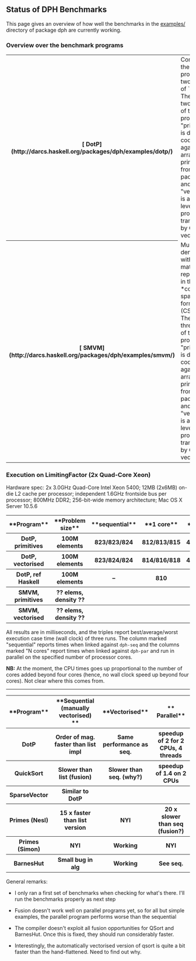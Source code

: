 ## Status of DPH Benchmarks



This page gives an overview of how well the benchmarks in the [
examples/](http://darcs.haskell.org/packages/dph/examples/) directory of package dph are currently working.


### Overview over the benchmark programs


<table><tr><th>[
DotP](http://darcs.haskell.org/packages/dph/examples/dotp/)</th>
<td>
Computes the dot product of two vectors of `Double`s.  There are two variants of this program: (1) "primitives" is directly coded against the array primitives from package dph and (2) "vectorised" is a high-level DPH program transformed by GHC's vectoriser.
</td></tr>
<tr><th>[ SMVM](http://darcs.haskell.org/packages/dph/examples/smvm/)</th>
<td>
Multiplies a dense vector with a sparse matrix represented in the *compressed sparse row format (CSR).*  There are three variants of this program: (1) "primitives" is directly coded against the array primitives from package dph and (2) "vectorised" is a high-level DPH program transformed by GHC's vectoriser.
</td></tr></table>


### Execution on LimitingFactor (2x Quad-Core Xeon)



Hardware spec: 2x 3.0GHz Quad-Core Intel Xeon 5400; 12MB (2x6MB) on-die L2 cache per processor; independent 1.6GHz frontside bus per processor; 800MHz DDR2; 256-bit-wide memory architecture; Mac OS X Server 10.5.6


<table><tr><th> **Program** </th>
<th> **Problem size** </th>
<th> **sequential** </th>
<th> **1 core** </th>
<th> **2 cores** </th>
<th> **4 cores** </th>
<th> **8 cores** 
</th></tr>
<tr><th> DotP, primitives </th>
<th> 100M elements </th>
<th> 823/823/824 </th>
<th> 812/813/815 </th>
<th> 408/408/409 </th>
<th> 220/223/227 </th>
<th> 210/214/221 
</th></tr>
<tr><th> DotP, vectorised </th>
<th> 100M elements </th>
<th> 823/824/824 </th>
<th> 814/816/818 </th>
<th> 412/417/421 </th>
<th> 222/225/227 </th>
<th> 227/232/238 
</th></tr>
<tr><th> DotP, ref Haskell </th>
<th> 100M elements </th>
<th> – </th>
<th> 810 </th>
<th> 601 </th>
<th> 221 </th>
<th> 209 
</th></tr>
<tr><th> SMVM, primitives </th>
<th> ?? elems, density ?? </th>
<th>  </th>
<th>  </th>
<th>  </th>
<th>  </th>
<th>  
</th></tr>
<tr><th> SMVM, vectorised </th>
<th> ?? elems, density ?? </th>
<th>  </th>
<th>  </th>
<th>  </th>
<th>  </th>
<th>  
</th></tr></table>



All results are in milliseconds, and the triples report best/average/worst execution case time (wall clock) of three runs.  The column marked "sequential" reports times when linked against `dph-seq` and the columns marked "N cores" report times when linked against `dph-par` and run in parallel on the specified number of processor cores.



**NB:** At the moment, the CPU times goes up proportional to the number of cores added beyond four cores (hence, no wall clock speed up beyond four cores).  Not clear where this comes from.


---


<table><tr><th> **Program**  </th>
<th> **Sequential (manually vectorised) ** </th>
<th> **Vectorised**         </th>
<th> ** Parallel**                     
</th></tr>
<tr><th> DotP           </th>
<th>Order of mag. faster than list impl      </th>
<th> Same performance as seq. </th>
<th> speedup of 2 for 2 CPUs, 4 threads  
</th></tr>
<tr><th> QuickSort     </th>
<th>Slower than list (fusion)                </th>
<th> Slower than seq. (why?)  </th>
<th> speedup of 1.4 on 2 CPUs            
</th></tr>
<tr><th> SparseVector  </th>
<th>Similar to DotP                          </th>
<th>                          </th>
<th>                                     
</th></tr>
<tr><th> Primes (Nesl)  </th>
<th>15 x faster than list version            </th>
<th> NYI                      </th>
<th> 20 x slower than seq (fusion?)      
</th></tr>
<tr><th> Primes (Simon) </th>
<th>NYI                                      </th>
<th> Working                  </th>
<th> NYI                                 
</th></tr>
<tr><th> BarnesHut     </th>
<th>Small bug in alg                         </th>
<th> Working                  </th>
<th> See seq.                            
</th></tr></table>



 



General remarks:


- I only ran a first set of benchmarks when checking for what's there. I'll run the benchmarks properly as next step

- Fusion doesn't work well on parallel programs yet, so for all but simple examples, the parallel program performs worse than the sequential

- The compiler doesn't exploit all fusion opportunities for QSort and BarnesHut. Once this is fixed, they should run considerably faster.

- Interestingly, the automatically vectorised version of qsort is quite a bit faster than the hand-flattened. Need to find out why.


  


